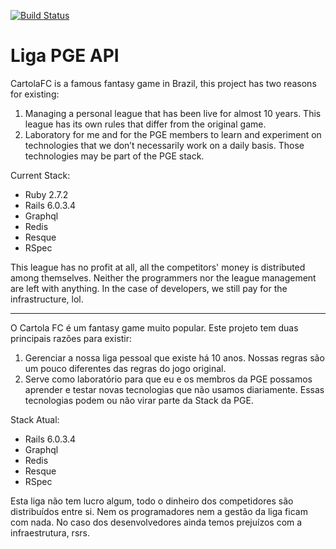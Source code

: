 [![Build Status](https://github.com/rafaelmbcosta/liga_pge_api/actions/workflows/build.yml/badge.svg)](https://github.com/rafaelmbcosta/liga_pge_api/actions)

# Liga PGE API

CartolaFC is a famous  fantasy game in Brazil, this project has two reasons for existing:

1. Managing a personal league that has been live for almost 10 years. This league has its own rules that differ from the original game.
2. Laboratory for me and for the PGE members to learn and experiment on technologies that we don’t necessarily work on a daily basis. Those technologies may be part of the PGE stack.

Current Stack:

* Ruby 2.7.2
* Rails 6.0.3.4
* Graphql
* Redis
* Resque
* RSpec

This league has no profit at all, all the competitors' money is distributed among themselves. Neither the programmers nor the league management are left with anything. In the case of developers, we still pay for the infrastructure, lol.

---

O Cartola FC é um fantasy game muito popular. Este projeto tem duas principais razões para existir:

1. Gerenciar a nossa liga pessoal que existe há 10 anos.  Nossas regras são um pouco diferentes das regras do jogo original.
2. Serve como laboratório para que eu e os membros da PGE possamos aprender e testar novas tecnologias que não usamos diariamente. Essas tecnologias podem ou não virar parte da Stack da PGE.

Stack Atual:

*  Rails 6.0.3.4
*  Graphql
*  Redis
*  Resque
*  RSpec

Esta liga não tem lucro algum, todo o dinheiro dos competidores são distribuídos entre si. Nem os programadores nem a gestão da liga ficam com nada. No caso dos desenvolvedores ainda temos prejuízos com a infraestrutura, rsrs.
